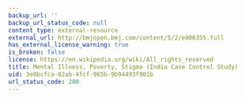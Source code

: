 ```yaml
---
backup_url: ''
backup_url_status_code: null
content_type: external-resource
external_url: http://bmjopen.bmj.com/content/5/2/e006355.full
has_external_license_warning: true
is_broken: false
license: https://en.wikipedia.org/wiki/All_rights_reserved
title: Mental Illness, Poverty, Stigma (India Case Control Study)
uid: 3e0bcfca-82ab-4fcf-965b-9b94493f901b
url_status_code: 200
---
```

